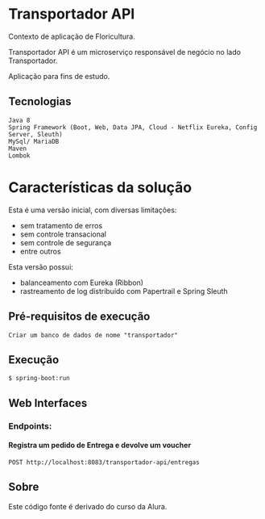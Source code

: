 # Transportador API

Contexto de aplicação de Floricultura.

Transportador API é um microserviço responsável de negócio no lado Transportador.

Aplicação para fins de estudo.

## Tecnologias
    Java 8
    Spring Framework (Boot, Web, Data JPA, Cloud - Netflix Eureka, Config Server, Sleuth)
    MySql/ MariaDB
	Maven
    Lombok

# Características da solução

Esta é uma versão inicial, com diversas limitações:
- sem tratamento de erros
- sem controle transacional
- sem controle de segurança
- entre outros

Esta versão possui:
- balanceamento com Eureka (Ribbon)
- rastreamento de log distribuído com Papertrail e Spring Sleuth

## Pré-requisitos de execução
    Criar um banco de dados de nome "transportador" 

## Execução
    $ spring-boot:run

## Web Interfaces

### Endpoints:
#### Registra um pedido de Entrega e devolve um voucher
	POST http://localhost:8083/transportador-api/entregas



## Sobre
Este código fonte é derivado do curso da Alura.
